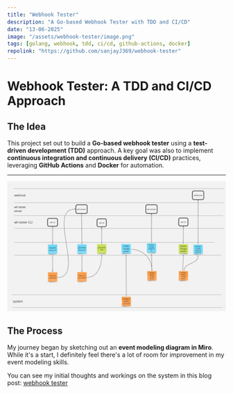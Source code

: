 ```yaml
---
title: "Webhook Tester"
description: "A Go-based Webhook Tester with TDD and CI/CD"
date: "13-06-2025"
image: "/assets/webhook-tester/image.png"
tags: [golang, webhook, tdd, ci/cd, github-actions, docker]
repolink: "https://github.com/sanjayJ369/webhook-tester"
---
```


# Webhook Tester: A TDD and CI/CD Approach

## The Idea

This project set out to build a **Go-based webhook tester** using a **test-driven development (TDD)** approach. A key goal was also to implement **continuous integration and continuous delivery (CI/CD)** practices, leveraging **GitHub Actions** and **Docker** for automation.

---

![Event Modeling Diagram](/assets/webhook-tester/image.png)

## The Process

My journey began by sketching out an **event modeling diagram in Miro**. While it's a start, I definitely feel there's a lot of room for improvement in my event modeling skills.

You can see my initial thoughts and workings on the system in this blog post: [webhook tester](https://blog.sanjayj.dev/blog/webhook-tester/)
